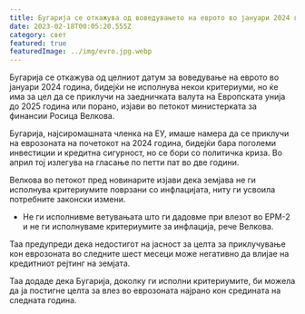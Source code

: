 ```yaml
---
title: Бугарија се откажува од воведувањето на еврото во јануари 2024 година.
date: 2023-02-18T00:05:20.555Z
category: свет
featured: true
featuredImage: ../img/evro.jpg.webp
---
```


Бугарија се откажува од целниот датум за воведување на еврото во јануари 2024 година, бидејќи не исполнува некои критериуми, но ќе има за цел да се приклучи на заедничката валута на Европската унија до 2025 година или порано, изјави во петокот министерката за финансии Росица Велкова.

Бугарија, најсиромашната членка на ЕУ, имаше намера да се приклучи на еврозоната на почетокот на 2024 година, бидејќи бара поголеми инвестиции и кредитна сигурност, но се бори со политичка криза. Во април тој излегува на гласање по петти пат во две години.

Велкова во петокот пред новинарите изјави дека земјава не ги исполнува критериумите поврзани со инфлацијата, ниту ги усвоила потребните законски измени.

- Не ги исполнивме ветувањата што ги дадовме при влезот во ЕРМ-2 и не ги исполнуваме критериумите за инфлација, рече Велкова.

Таа предупреди дека недостигот на јасност за целта за приклучување кон еврозоната во следните шест месеци може негативно да влијае на кредитниот рејтинг на земјата.

Таа додаде дека Бугарија, доколку ги исполни критериумите, би можела да ја постигне целта за влез во еврозоната најрано кон средината на следната година.
